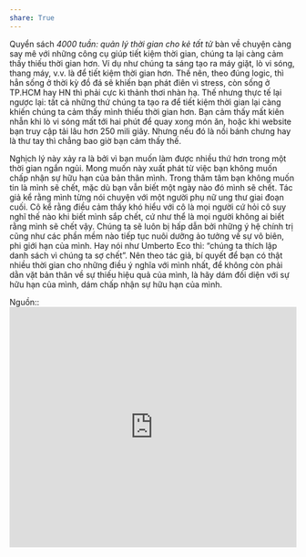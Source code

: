 ```yaml
---
share: True
---
```

Quyển sách _4000 tuần: quản lý thời gian cho kẻ tất tử_ bàn về chuyện càng say mê với những công cụ giúp tiết kiệm thời gian, chúng ta lại càng cảm thấy thiếu thời gian hơn. Ví dụ như chúng ta sáng tạo ra máy giặt, lò vi sóng, thang máy, v.v. là để tiết kiệm thời gian hơn. Thế nên, theo đúng logic, thì hẳn sống ở thời kỳ đồ đá sẽ khiến bạn phát điên vì stress, còn sống ở TP.HCM hay HN thì phải cực kì thảnh thơi nhàn hạ. Thế nhưng thực tế lại ngược lại: tất cả những thứ chúng ta tạo ra để tiết kiệm thời gian lại càng khiến chúng ta cảm thấy mình thiếu thời gian hơn. Bạn cảm thấy mất kiên nhẫn khi lò vi sóng mất tới hai phút để quay xong món ăn, hoặc khi website bạn truy cập tải lâu hơn 250 mili giây. Nhưng nếu đó là nồi bánh chưng hay là thư tay thì chẳng bao giờ bạn cảm thấy thế.

Nghịch lý này xảy ra là bởi vì bạn muốn làm được nhiều thứ hơn trong một thời gian ngắn ngủi. Mong muốn này xuất phát từ việc bạn không muốn chấp nhận sự hữu hạn của bản thân mình. Trong thâm tâm bạn không muốn tin là mình sẽ chết, mặc dù bạn vẫn biết một ngày nào đó mình sẽ chết. Tác giả kể rằng mình từng nói chuyện với một người phụ nữ ung thư giai đoạn cuối. Cô kể rằng điều cảm thấy khó hiểu với cô là mọi người cứ hỏi cô suy nghĩ thế nào khi biết mình sắp chết, cứ như thể là mọi người không ai biết rằng mình sẽ chết vậy. Chúng ta sẽ luôn bị hấp dẫn bởi những ý hệ chính trị cũng như các phần mềm nào tiếp tục nuôi dưỡng ảo tưởng về sự vô biên, phi giới hạn của mình. Hay nói như Umberto Eco thì: “chúng ta thích lập danh sách vì chúng ta sợ chết”. Nên theo tác giả, bí quyết để bạn có thật nhiều thời gian cho những điều ý nghĩa với mình nhất, để không còn phải dằn vặt bản thân về sự thiếu hiệu quả của mình, là hãy dám đối diện với sự hữu hạn của mình, dám chấp nhận sự hữu hạn của mình.

Nguồn:: <iframe title="How to stop fighting against time. | Oliver Burkeman | TEDxUniversityofNicosia" src="https://www.youtube.com/embed/XtfCmhPr-J8?feature=oembed&amp;enablejsapi=1&amp;origin=https://xn--qucu-hr5aza.cc" allow="accelerometer; autoplay; clipboard-write; encrypted-media; gyroscope; picture-in-picture" allowfullscreen="" style="max-width: 100%; max-height: 473px;" width="750" height="422" frameborder="0"></iframe>
